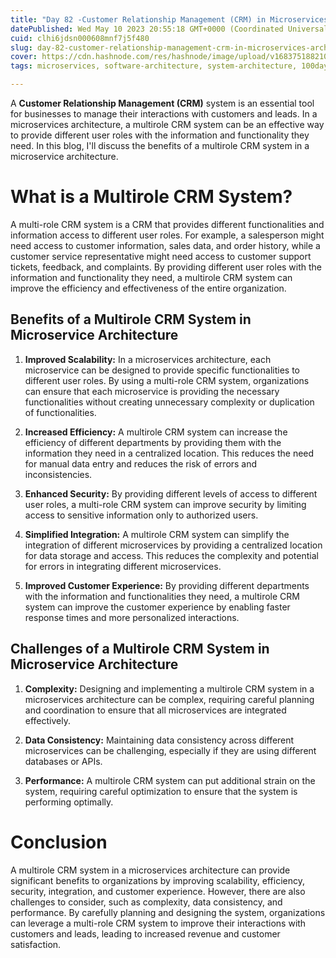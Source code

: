 ```yaml
---
title: "Day 82 -Customer Relationship Management (CRM) in Microservices Architecture"
datePublished: Wed May 10 2023 20:55:18 GMT+0000 (Coordinated Universal Time)
cuid: clhi6jdsn000608mnf7j5f480
slug: day-82-customer-relationship-management-crm-in-microservices-architecture
cover: https://cdn.hashnode.com/res/hashnode/image/upload/v1683751882100/faab00c5-57cc-424c-b468-7c5b14eaeb1b.png
tags: microservices, software-architecture, system-architecture, 100daysofcode, crm-software

---
```


A **Customer Relationship Management (CRM)** system is an essential tool for businesses to manage their interactions with customers and leads. In a microservices architecture, a multirole CRM system can be an effective way to provide different user roles with the information and functionality they need. In this blog, I'll discuss the benefits of a multirole CRM system in a microservice architecture.

# What is a Multirole CRM System?

A multi-role CRM system is a CRM that provides different functionalities and information access to different user roles. For example, a salesperson might need access to customer information, sales data, and order history, while a customer service representative might need access to customer support tickets, feedback, and complaints. By providing different user roles with the information and functionality they need, a multirole CRM system can improve the efficiency and effectiveness of the entire organization.

## Benefits of a Multirole CRM System in Microservice Architecture

1. **Improved Scalability:** In a microservices architecture, each microservice can be designed to provide specific functionalities to different user roles. By using a multi-role CRM system, organizations can ensure that each microservice is providing the necessary functionalities without creating unnecessary complexity or duplication of functionalities.
    
2. **Increased Efficiency:** A multirole CRM system can increase the efficiency of different departments by providing them with the information they need in a centralized location. This reduces the need for manual data entry and reduces the risk of errors and inconsistencies.
    
3. **Enhanced Security:** By providing different levels of access to different user roles, a multi-role CRM system can improve security by limiting access to sensitive information only to authorized users.
    
4. **Simplified Integration:** A multirole CRM system can simplify the integration of different microservices by providing a centralized location for data storage and access. This reduces the complexity and potential for errors in integrating different microservices.
    
5. **Improved Customer Experience:** By providing different departments with the information and functionalities they need, a multirole CRM system can improve the customer experience by enabling faster response times and more personalized interactions.
    

## Challenges of a Multirole CRM System in Microservice Architecture

1. **Complexity:** Designing and implementing a multirole CRM system in a microservices architecture can be complex, requiring careful planning and coordination to ensure that all microservices are integrated effectively.
    
2. **Data Consistency:** Maintaining data consistency across different microservices can be challenging, especially if they are using different databases or APIs.
    
3. **Performance:** A multirole CRM system can put additional strain on the system, requiring careful optimization to ensure that the system is performing optimally.
    

# Conclusion

A multirole CRM system in a microservices architecture can provide significant benefits to organizations by improving scalability, efficiency, security, integration, and customer experience. However, there are also challenges to consider, such as complexity, data consistency, and performance. By carefully planning and designing the system, organizations can leverage a multi-role CRM system to improve their interactions with customers and leads, leading to increased revenue and customer satisfaction.